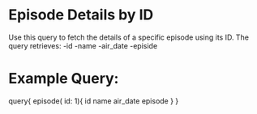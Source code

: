 # Episode Details by ID
Use this query to fetch the details of a specific episode using its ID. The query retrieves:
-id
-name
-air_date
-episide
# Example Query:
query{
    episode( id: 1){
        id 
        name
        air_date
        episode
    }
}